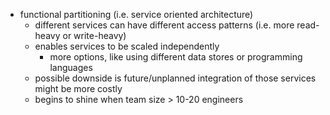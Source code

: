 - functional partitioning (i.e. service oriented architecture)
  - different services can have different access patterns (i.e. more read-heavy or write-heavy)
  - enables services to be scaled independently
    - more options, like using different data stores or programming languages
  - possible downside is future/unplanned integration of those services might be more costly
  - begins to shine when team size > 10-20 engineers
